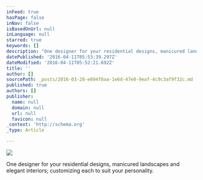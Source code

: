 ```yaml
---
inFeed: true
hasPage: false
inNav: false
isBasedOnUrl: null
inLanguage: null
starred: true
keywords: []
description: "One designer for your residential designs, manicured landscapes and elegant interiors; each customized to\_suit your personality."
datePublished: '2016-04-11T05:53:39.297Z'
dateModified: '2016-04-11T05:52:21.692Z'
title: ''
author: []
sourcePath: _posts/2016-03-28-e694f8aa-1e6d-47e0-9eaf-4c9c3af9f32c.md
published: true
authors: []
publisher:
  name: null
  domain: null
  url: null
  favicon: null
_context: 'http://schema.org'
_type: Article

---
```

![](https://the-grid-user-content.s3-us-west-2.amazonaws.com/9a7713b5-8542-4ddd-9d76-55265872d432.jpg)

One designer for your residential designs, manicured landscapes and elegant interiors; customizing each to suit your personality.